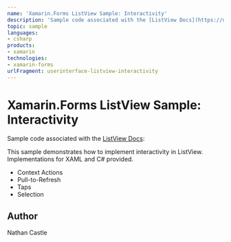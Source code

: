 ```yaml
---
name: 'Xamarin.Forms ListView Sample: Interactivity'
description: 'Sample code associated with the [ListView Docs](https://developer.xamarin.com/guides/xamarin-forms/user-interface/listview/):  This sample demonstr...'
topic: sample
languages:
- csharp
products:
- xamarin
technologies:
- xamarin-forms
urlFragment: userinterface-listview-interactivity
---
```

Xamarin.Forms ListView Sample: Interactivity
===========================

Sample code associated with the [ListView Docs](https://developer.xamarin.com/guides/xamarin-forms/user-interface/listview/):

This sample demonstrates how to implement interactivity in ListView. Implementations for XAML and C# provided.

* Context Actions
* Pull-to-Refresh
* Taps
* Selection

Author
------
Nathan Castle
